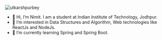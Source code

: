 <p align="left"> <img src="https://komarev.com/ghpvc/?username=Nimit3-droid&label=Profile%20views&color=0e75b6&style=flat" alt="utkarshpurbey" /> </p>

- 👋 Hi, I’m Nimit. I am a student at Indian Institute of Technology, Jodhpur.
- 👀 I’m interested in Data Structures and Algorithm, Web technologies like ReactJs and NodeJs.
- 🌱 I’m currently learning Spring and Spring Boot.
